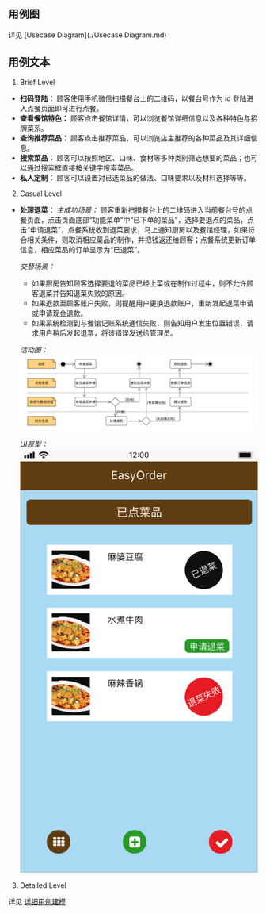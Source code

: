 ## 用例图

详见 [Usecase Diagram](./Usecase Diagram.md)

## 用例文本

1. Brief Level

+ **扫码登陆：** 顾客使用手机微信扫描餐台上的二维码，以餐台号作为 id 登陆进入点餐页面即可进行点餐。
+ **查看餐馆特色：** 顾客点击餐馆详情，可以浏览餐馆详细信息以及各种特色与招牌菜系。
+ **查询推荐菜品：** 顾客点击推荐菜品，可以浏览店主推荐的各种菜品及其详细信息。
+ **搜索菜品：** 顾客可以按照地区、口味、食材等多种类别筛选想要的菜品；也可以通过搜索框直接按关键字搜索菜品。
+ **私人定制：** 顾客可以设置对已选菜品的做法、口味要求以及材料选择等等。

2. Casual Level

+ **处理退菜：**
    *主成功场景：*
    顾客重新扫描餐台上的二维码进入当前餐台号的点餐页面，点击页面底部“功能菜单”中“已下单的菜品”，选择要退点的菜品，点击“申请退菜”，点餐系统收到退菜要求，马上通知厨房以及餐馆经理，如果符合相关条件，则取消相应菜品的制作，并把钱返还给顾客；点餐系统更新订单信息，相应菜品的订单显示为“已退菜”。

    *交替场景：*
    + 如果厨房告知顾客选择要退的菜品已经上菜或在制作过程中，则不允许顾客退菜并告知退菜失败的原因。
    + 如果退款至顾客账户失败，则提醒用户更换退款账户，重新发起退菜申请或申请现金退款。
    + 如果系统检测到与餐馆记账系统通信失败，则告知用户发生位置错误，请求用户稍后发起退票，将该错误发送给管理员。

    *活动图：*
    ![Deal Disposal](./images/Handle_Disposal.png)

    *UI原型：*
    ![Deal Disposal](./images/Handle_Disposal_UI.png)

3. Detailed Level

详见 [详细用例建模](./用例建模.md)
